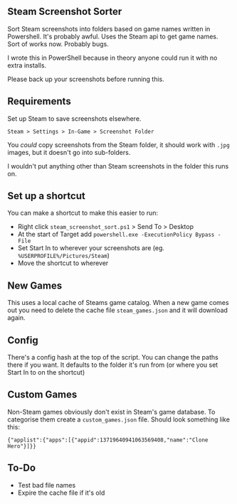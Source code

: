 ## Steam Screenshot Sorter

Sort Steam screenshots into folders based on game names written in Powershell. It's probably awful. Uses the Steam api to get game names. Sort of works now. Probably bugs.

I wrote this in PowerShell because in theory anyone could run it with no extra installs.

Please back up your screenshots before running this.

## Requirements

Set up Steam to save screenshots elsewhere.
```
Steam > Settings > In-Game > Screenshot Folder
```
You *could* copy screenshots from the Steam folder, it should work with `.jpg` images, but it doesn't go into sub-folders.

I wouldn't put anything other than Steam screenshots in the folder this runs on.

## Set  up a shortcut

You can make a shortcut to make this easier to run:

* Right click `steam_screenshot_sort.ps1` > Send To > Desktop
* At the start of Target add `powershell.exe -ExecutionPolicy Bypass -File `
* Set Start In to wherever your screenshots are (eg. `%USERPROFILE%/Pictures/Steam`)
* Move the shortcut to wherever

## New Games

This uses a local cache of Steams game catalog. When a new game comes out you need to delete the cache file `steam_games.json` and it will download again.

## Config

There's a config hash at the top of the script. You can change the paths there if you want. It defaults to the folder it's run from (or where you set Start In to on the shortcut)

## Custom Games

Non-Steam games obviously don't exist in Steam's game database. To categorise them create a `custom_games.json` file. Should look something like this:

```
{"applist":{"apps":[{"appid":13719640941063569408,"name":"Clone Hero"}]}}
```

## To-Do

* Test bad file names
* Expire the cache file if it's old
